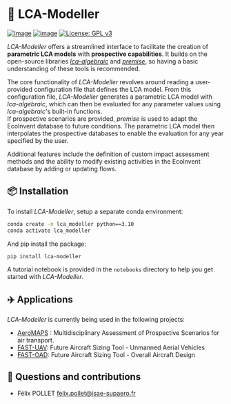 🚀 LCA-Modeller
===============================================================

[![image](https://img.shields.io/pypi/v/lca-modeller.svg)](https://pypi.python.org/pypi/lca-modeller)
[![image](https://img.shields.io/pypi/pyversions/lca-modeller.svg)](https://pypi.python.org/pypi/lca-modeller)
[![License: GPL v3](https://img.shields.io/badge/License-GPLv3-blue.svg)](https://www.gnu.org/licenses/gpl-3.0)


*LCA-Modeller* offers a streamlined interface to facilitate the creation of **parametric LCA models** with **prospective capabilities**. It builds on the open-source libraries [*lca-algebraic*](https://lca-algebraic.readthedocs.io/) and [*premise*](https://premise.readthedocs.io/), so having a basic understanding of these tools is recommended.

The core functionality of *LCA-Modeller* revolves around reading a user-provided configuration file that defines the LCA model. From this configuration file, *LCA-Modeller* generates a parametric LCA model with *lca-algebraic*, which can then be evaluated for any parameter values using *lca-algebraic*'s built-in functions.
<br> 
If prospective scenarios are provided, *premise* is used to adapt the EcoInvent database to future conditions. The parametric LCA model then interpolates the prospective databases to enable the evaluation for any year specified by the user.

Additional features include the definition of custom impact assessment methods and the ability to modify existing activities in the EcoInvent database by adding or updating flows.


📦 Installation
----------------
To install *LCA-Modeller*, setup a separate conda environment:
```bash
conda create -n lca_modeller python==3.10
conda activate lca_modeller
```
And pip install the package:
```bash
pip install lca-modeller
```

A tutorial notebook is provided in the `notebooks` directory to help you get started with *LCA-Modeller*.


✈️ Applications
----------------
*LCA-Modeller* is currently being used in the following projects:
* [AeroMAPS](https://github.com/AeroMAPS/AeroMAPS) : Multidisciplinary Assessment of Prospective Scenarios for air transport.
* [FAST-UAV](https://github.com/SizingLab/FAST-UAV): Future Aircraft Sizing Tool - Unmanned Aerial Vehicles
* [FAST-OAD](https://github.com/fast-aircraft-design/FAST-OAD): Future Aircraft Sizing Tool - Overall Aircraft Design


🤝 Questions and contributions
-------------------------
* Félix POLLET [felix.pollet@isae-supaero.fr](felix.pollet@isae-supaero.fr)

